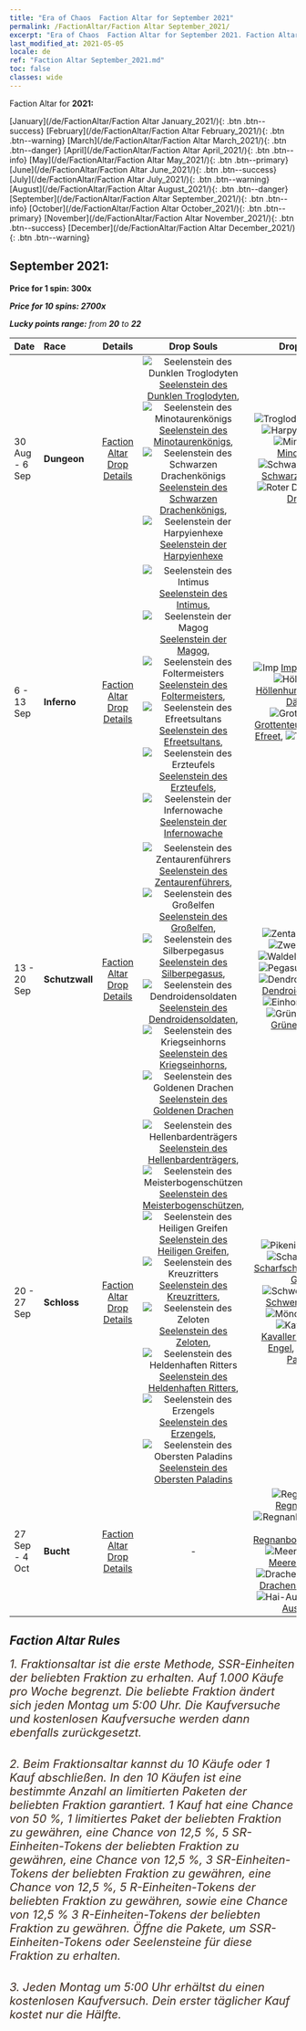 ```yaml
---
title: "Era of Chaos  Faction Altar for September 2021"
permalink: /FactionAltar/Faction Altar September_2021/
excerpt: "Era of Chaos  Faction Altar for September 2021. Faction Altar is the primary method for obtaining SSR units from the popular faction. Limited to 1,000 purchases each week. The popular faction changes at 05:00 every Monday. Purchase attempts and free purchase attempts will also reset then."
last_modified_at: 2021-05-05
locale: de
ref: "Faction Altar September_2021.md"
toc: false
classes: wide
---
```


  Faction Altar for **2021:**

  [January](/de/FactionAltar/Faction Altar January_2021/){: .btn .btn--success} [February](/de/FactionAltar/Faction Altar February_2021/){: .btn .btn--warning} [March](/de/FactionAltar/Faction Altar March_2021/){: .btn .btn--danger} [April](/de/FactionAltar/Faction Altar April_2021/){: .btn .btn--info} [May](/de/FactionAltar/Faction Altar May_2021/){: .btn .btn--primary} [June](/de/FactionAltar/Faction Altar June_2021/){: .btn .btn--success} [July](/de/FactionAltar/Faction Altar July_2021/){: .btn .btn--warning} [August](/de/FactionAltar/Faction Altar August_2021/){: .btn .btn--danger} [September](/de/FactionAltar/Faction Altar September_2021/){: .btn .btn--info} [October](/de/FactionAltar/Faction Altar October_2021/){: .btn .btn--primary} [November](/de/FactionAltar/Faction Altar November_2021/){: .btn .btn--success} [December](/de/FactionAltar/Faction Altar December_2021/){: .btn .btn--warning} 

## September 2021:

  **Price for 1 spin: 300x** <i class="fas fa-gem"/>

  **Price for 10 spins: 2700x** <i class="fas fa-gem"/>

  **Lucky points range:** from **20** to **22**

  |    Date    |  Race  |  Details  |   Drop Souls   | Drop Units |
  |:-----------|:-------|:---------:|:--------------:|:----------:|
  | 30 Aug - 6 Sep | **Dungeon** | [Faction Altar Drop Details](/de/FactionAltar/DROP_107/) | ![Seelenstein des Dunklen Troglodyten](/images/u/tia_dongxueren.jpg) [Seelenstein des Dunklen Troglodyten](/ItemsDE/unt_328/), ![Seelenstein des Minotaurenkönigs](/images/u/tia_niutouguai.jpg) [Seelenstein des Minotaurenkönigs](/ItemsDE/unt_332/), ![Seelenstein des Schwarzen Drachenkönigs](/images/u/tia_heilong.jpg) [Seelenstein des Schwarzen Drachenkönigs](/ItemsDE/unt_334/), ![Seelenstein der Harpyienhexe](/images/u/tia_yingshenren.jpg) [Seelenstein der Harpyienhexe](/ItemsDE/unt_329/) | ![Troglodyt](/images/u/ti_dongxueren.jpg) [Troglodyt](/ItemsDE/unt_244/), ![Harpyie](/images/u/ti_yingshenren.jpg) [Harpyie](/ItemsDE/unt_245/), ![Minotaurus](/images/u/ti_niutouguai.jpg) [Minotaurus](/ItemsDE/unt_248/), ![Schwarzer Drache](/images/u/ti_heilong.jpg) [Schwarzer Drache](/ItemsDE/unt_250/), ![Roter Drache](/images/u/ti_chilong.jpg) [Roter Drache](/ItemsDE/unt_251/) | 
  | 6 - 13 Sep | **Inferno** | [Faction Altar Drop Details](/de/FactionAltar/DROP_105/) | ![Seelenstein des Intimus](/images/u/tia_xiaoemo.jpg) [Seelenstein des Intimus](/ItemsDE/unt_313/), ![Seelenstein der Magog](/images/u/tia_touhuoguai.jpg) [Seelenstein der Magog](/ItemsDE/unt_314/), ![Seelenstein des Foltermeisters](/images/u/tia_diyulingzhu.jpg) [Seelenstein des Foltermeisters](/ItemsDE/unt_316/), ![Seelenstein des Efreetsultans](/images/u/tia_liehuojingling.jpg) [Seelenstein des Efreetsultans](/ItemsDE/unt_317/), ![Seelenstein des Erzteufels](/images/u/tia_daemo.jpg) [Seelenstein des Erzteufels](/ItemsDE/unt_318/), ![Seelenstein der Infernowache](/images/u/tia_changjiaoemo.jpg) [Seelenstein der Infernowache](/ItemsDE/unt_315/) | ![Imp](/images/u/ti_xiaoemo.jpg) [Imp](/ItemsDE/unt_226/), ![Gog](/images/u/ti_touhuoguai.jpg) [Gog](/ItemsDE/unt_227/), ![Höllenhund](/images/u/ti_santouquan.jpg) [Höllenhund](/ItemsDE/unt_228/), ![Dämon](/images/u/ti_changjiaoemo.jpg) [Dämon](/ItemsDE/unt_229/), ![Grottenteufel](/images/u/ti_diyulingzhu.jpg) [Grottenteufel](/ItemsDE/unt_230/), ![Efreet](/images/u/ti_liehuojingling.jpg) [Efreet](/ItemsDE/unt_231/), ![Teufel](/images/u/ti_daemo.jpg) [Teufel](/ItemsDE/unt_232/) | 
  | 13 - 20 Sep | **Schutzwall** | [Faction Altar Drop Details](/de/FactionAltar/DROP_102/) | ![Seelenstein des Zentaurenführers](/images/u/tia_banrenma.jpg) [Seelenstein des Zentaurenführers](/ItemsDE/unt_290/), ![Seelenstein des Großelfen](/images/u/tia_mujingling.jpg) [Seelenstein des Großelfen](/ItemsDE/unt_291/), ![Seelenstein des Silberpegasus](/images/u/tia_yinyifeima.jpg) [Seelenstein des Silberpegasus](/ItemsDE/unt_292/), ![Seelenstein des Dendroidensoldaten](/images/u/tia_shuyao.jpg) [Seelenstein des Dendroidensoldaten](/ItemsDE/unt_293/), ![Seelenstein des Kriegseinhorns](/images/u/tia_dujiaoshou.jpg) [Seelenstein des Kriegseinhorns](/ItemsDE/unt_294/), ![Seelenstein des Goldenen Drachen](/images/u/tia_lvlong.jpg) [Seelenstein des Goldenen Drachen](/ItemsDE/unt_295/) | ![Zentaur](/images/u/ti_banrenma.jpg) [Zentaur](/ItemsDE/unt_199/), ![Zwerg](/images/u/ti_airen.jpg) [Zwerg](/ItemsDE/unt_200/), ![Waldelfe](/images/u/ti_mujingling.jpg) [Waldelfe](/ItemsDE/unt_201/), ![Pegasus](/images/u/ti_feima.jpg) [Pegasus](/ItemsDE/unt_202/), ![Dendroidenwache](/images/u/ti_shuyao.jpg) [Dendroidenwache](/ItemsDE/unt_203/), ![Einhorn](/images/u/ti_dujiaoshou.jpg) [Einhorn](/ItemsDE/unt_204/), ![Grüner Drache](/images/u/ti_lvlong.jpg) [Grüner Drache](/ItemsDE/unt_205/) | 
  | 20 - 27 Sep | **Schloss** | [Faction Altar Drop Details](/de/FactionAltar/DROP_101/) | ![Seelenstein des Hellenbardenträgers](/images/u/tia_jibing.jpg) [Seelenstein des Hellenbardenträgers](/ItemsDE/unt_282/), ![Seelenstein des Meisterbogenschützen](/images/u/tia_nushou.jpg) [Seelenstein des Meisterbogenschützen](/ItemsDE/unt_283/), ![Seelenstein des Heiligen Greifen](/images/u/tia_shijiu.jpg) [Seelenstein des Heiligen Greifen](/ItemsDE/unt_284/), ![Seelenstein des Kreuzritters](/images/u/tia_shizijun.jpg) [Seelenstein des Kreuzritters](/ItemsDE/unt_285/), ![Seelenstein des Zeloten](/images/u/tia_senglv.jpg) [Seelenstein des Zeloten](/ItemsDE/unt_286/), ![Seelenstein des Heldenhaften Ritters](/images/u/tia_qishi.jpg) [Seelenstein des Heldenhaften Ritters](/ItemsDE/unt_287/), ![Seelenstein des Erzengels](/images/u/tia_datianshi.jpg) [Seelenstein des Erzengels](/ItemsDE/unt_288/), ![Seelenstein des Obersten Paladins](/images/u/tia_shengqishi.jpg) [Seelenstein des Obersten Paladins](/ItemsDE/unt_289/) | ![Pikenier](/images/u/ti_jibing.jpg) [Pikenier](/ItemsDE/unt_190/), ![Scharfschütze](/images/u/ti_nushou.jpg) [Scharfschütze](/ItemsDE/unt_191/), ![Greif](/images/u/ti_shijiu.jpg) [Greif](/ItemsDE/unt_192/), ![Schwertkämpfer](/images/u/ti_shizijun.jpg) [Schwertkämpfer](/ItemsDE/unt_193/), ![Mönch](/images/u/ti_senglv.jpg) [Mönch](/ItemsDE/unt_194/), ![Kavallerist](/images/u/ti_qishi.jpg) [Kavallerist](/ItemsDE/unt_195/), ![Engel](/images/u/ti_datianshi.jpg) [Engel](/ItemsDE/unt_196/), ![Paladin](/images/u/ti_shengqishi.jpg) [Paladin](/ItemsDE/unt_197/) | 
  | 27 Sep - 4 Oct | **Bucht** | [Faction Altar Drop Details](/de/FactionAltar/DROP_112/) |  - | ![Regnanpirat](/images/u/ti_haidao.jpg) [Regnanpirat](/ItemsDE/unt_273/), ![Regnanbogenschützin](/images/u/ti_ruigenanushou.jpg) [Regnanbogenschützin](/ItemsDE/unt_274/), ![Meerelementar](/images/u/ti_haiyuansu.jpg) [Meerelementar](/ItemsDE/unt_275/), ![Drachenschildkröte](/images/u/ti_longgui.jpg) [Drachenschildkröte](/ItemsDE/unt_278/), ![Hai-Ausbilder](/images/u/ti_xunshashi.jpg) [Hai-Ausbilder](/ItemsDE/unt_281/) | 




## Faction Altar Rules

  <span style="color: #3c2a1e;font-size:20px">1. Fraktionsaltar ist die erste Methode, SSR-Einheiten der beliebten Fraktion zu erhalten. Auf 1.000 Käufe pro Woche begrenzt. Die beliebte Fraktion ändert sich jeden Montag um 5:00 Uhr. Die Kaufversuche und kostenlosen Kaufversuche werden dann ebenfalls zurückgesetzt.</span><br/>

<br/>  <span style="color: #3c2a1e;font-size:20px">2. Beim Fraktionsaltar kannst du 10 Käufe oder 1 Kauf abschließen. In den 10 Käufen ist eine bestimmte Anzahl an limitierten Paketen der beliebten Fraktion garantiert. 1 Kauf hat eine Chance von 50 %, 1 limitiertes Paket der beliebten Fraktion zu gewähren, eine Chance von 12,5 %, 5 SR-Einheiten-Tokens der beliebten Fraktion zu gewähren, eine Chance von 12,5 %, 3 SR-Einheiten-Tokens der beliebten Fraktion zu gewähren, eine Chance von 12,5 %, 5 R-Einheiten-Tokens der beliebten Fraktion zu gewähren, sowie eine Chance von 12,5 % 3 R-Einheiten-Tokens der beliebten Fraktion zu gewähren. Öffne die Pakete, um SSR-Einheiten-Tokens oder Seelensteine für diese Fraktion zu erhalten.</span>

<br/>  <span style="color: #3c2a1e;font-size:20px">3. Jeden Montag um 5:00 Uhr erhältst du einen kostenlosen Kaufversuch. Dein erster täglicher Kauf kostet nur die Hälfte.</span><br/>

<br/>